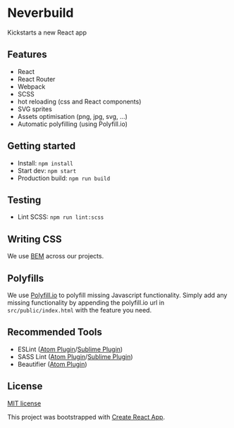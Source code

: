 # Neverbuild

Kickstarts a new React app

## Features

* React
* React Router
* Webpack
* SCSS
* hot reloading (css and React components)
* SVG sprites
* Assets optimisation (png, jpg, svg, ...)
* Automatic polyfilling (using Polyfill.io)

## Getting started

- Install: `npm install`
- Start dev: `npm start`
- Production build: `npm run build`

## Testing

- Lint SCSS: `npm run lint:scss`

## Writing CSS

We use [BEM](https://en.bem.info/) across our projects.

## Polyfills

We use [Polyfill.io](https://polyfill.io/v2/docs/) to polyfill missing Javascript functionality. Simply add any missing functionality by appending the polyfill.io url in `src/public/index.html` with the feature you need.

## Recommended Tools

- ESLint ([Atom Plugin](https://atom.io/packages/linter-eslint)/[Sublime Plugin](https://github.com/roadhump/SublimeLinter-eslint))
- SASS Lint ([Atom Plugin](https://atom.io/packages/linter-sass-lint)/[Sublime Plugin](https://github.com/skovhus/SublimeLinter-contrib-sass-lint))
- Beautifier ([Atom Plugin](https://atom.io/packages/atom-beautify))

## License

[MIT license](http://opensource.org/licenses/MIT)

This project was bootstrapped with [Create React App](https://github.com/facebookincubator/create-react-app).
